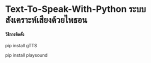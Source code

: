 # Text-To-Speak-With-Python ระบบสังเคราะห์เสียงด้วยไพธอน
#### วิธีการติดตั้ง

pip install gTTS

pip install playsound
